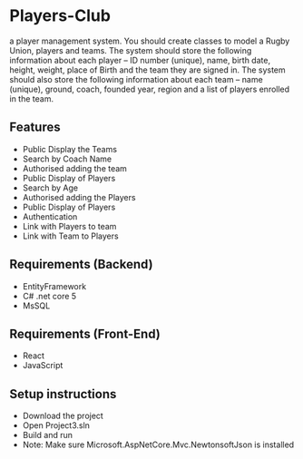 # Players-Club

a player management system. You should create classes to model a Rugby Union, players and teams. 
The system should store the following information about each player – ID number (unique), name, 
birth date, height, weight, place of Birth and the team they are signed in. The system should also 
store the following information about each team – name (unique), ground, coach, founded year, region
and a list of players enrolled in the team.

## Features

- Public Display the Teams 
- Search by Coach Name
- Authorised adding the team
- Public Display of Players
- Search by Age
- Authorised adding the Players
- Public Display of Players
- Authentication
- Link with Players to team
- Link with Team to Players

## Requirements (Backend)

- EntityFramework 
- C# .net core 5
- MsSQL

## Requirements (Front-End)

- React
- JavaScript

## Setup instructions
- Download the project 
- Open Project3.sln
- Build and run 
- Note: Make sure Microsoft.AspNetCore.Mvc.NewtonsoftJson is installed

